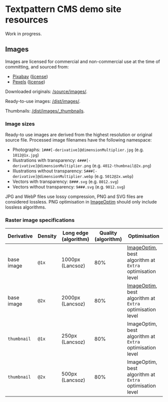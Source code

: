 # Textpattern CMS demo site resources

Work in progress.

## Images

Images are licensed for commercial and non-commercial use at the time of committing, and sourced from:

* [Pixabay](https://pixabay.com) ([license](https://pixabay.com/service/terms/#license))
* [Pexels](https://www.pexels.com) ([license](https://www.pexels.com/photo-license/))

Downloaded originals: [/source/images/](https://github.com/pragmatika/textpattern-demo-resources/tree/master/source/images).

Ready-to-use images: [/dist/images/](https://github.com/pragmatika/textpattern-demo-resources/tree/master/dist/images).

Thumbnails: [/dist/images/_thumbnails](https://github.com/pragmatika/textpattern-demo-resources/tree/master/dist/images/_thumbnails).

### Image sizes

Ready-to use images are derived from the highest resolution or original source file. Processed image filenames have the following namespace:

* Photographs: `1###[-derivative]@dimensionMultiplier.jpg` (e.g. `1012@1x.jpg`)
* Illustrations with transparency: `4###[-derivative]@dimensionMultiplier.png` (e.g. `4012-thumbnail@2x.png`)
* Illustrations without transparency: `5###[-derivative]@dimensionMultiplier.webp` (e.g. `5012@2x.webp`)
* Vectors with transparency: `8###.svg` (e.g. `8012.svg`)
* Vectors without transparency: `9###.svg` (e.g. `9012.svg`)

JPG and WebP files use lossy compression, PNG and SVG files are considered lossless. PNG optimisation in [ImageOptim](https://imageoptim.com/) should only include lossless algorithms.

### Raster image specifications

| Derivative | Density | Long edge (algorithm) | Quality (algorithm) | Optimisation |
|---|---|---|---|---|
| base image | `@1x` | 1000px (Lancsoz) | 80% | [ImageOptim](https://imageoptim.com/), best algorithm at `Extra` optimisation level |
| base image | `@2x` | 2000px (Lancsoz) | 80% | [ImageOptim](https://imageoptim.com/), best algorithm at `Extra` optimisation level |
| `thumbnail` | `@1x` | 250px (Lancsoz) | 80% | ImageOptim, best algorithm at `Extra` optimisation level |
| `thumbnail` | `@2x` | 500px (Lancsoz) | 80% | ImageOptim, best algorithm at `Extra` optimisation level |
